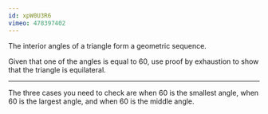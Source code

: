 ```yaml
---
id: xpW0U3R6
vimeo: 478397402
---
```


The interior angles of a triangle form a geometric sequence.

Given that one of the angles is equal to $60,$ use proof by exhaustion to show that the triangle is equilateral.

---

The three cases you need to check are when $60$ is the smallest angle, when $60$ is the largest angle, and when $60$ is the middle angle.
